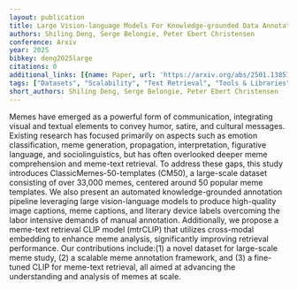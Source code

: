 ```yaml
---
layout: publication
title: Large Vision-language Models For Knowledge-grounded Data Annotation Of Memes
authors: Shiling Deng, Serge Belongie, Peter Ebert Christensen
conference: Arxiv
year: 2025
bibkey: deng2025large
citations: 0
additional_links: [{name: Paper, url: 'https://arxiv.org/abs/2501.13851'}]
tags: ["Datasets", "Scalability", "Text Retrieval", "Tools & Libraries"]
short_authors: Shiling Deng, Serge Belongie, Peter Ebert Christensen
---
```

Memes have emerged as a powerful form of communication, integrating visual
and textual elements to convey humor, satire, and cultural messages. Existing
research has focused primarily on aspects such as emotion classification, meme
generation, propagation, interpretation, figurative language, and
sociolinguistics, but has often overlooked deeper meme comprehension and
meme-text retrieval. To address these gaps, this study introduces
ClassicMemes-50-templates (CM50), a large-scale dataset consisting of over
33,000 memes, centered around 50 popular meme templates. We also present an
automated knowledge-grounded annotation pipeline leveraging large
vision-language models to produce high-quality image captions, meme captions,
and literary device labels overcoming the labor intensive demands of manual
annotation. Additionally, we propose a meme-text retrieval CLIP model (mtrCLIP)
that utilizes cross-modal embedding to enhance meme analysis, significantly
improving retrieval performance. Our contributions include:(1) a novel dataset
for large-scale meme study, (2) a scalable meme annotation framework, and (3) a
fine-tuned CLIP for meme-text retrieval, all aimed at advancing the
understanding and analysis of memes at scale.